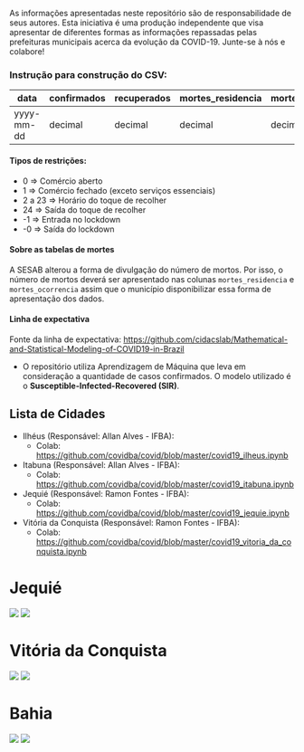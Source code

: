 As informações apresentadas neste repositório são de responsabilidade de seus autores. Esta iniciativa é uma produção independente que visa apresentar de diferentes formas as informações repassadas pelas prefeituras municipais acerca da evolução da COVID-19. Junte-se à nós e colabore!

### Instrução para construção do CSV:   

| data | confirmados | recuperados | mortes_residencia | mortes_ocorrencia | restricao |  
| --- | --- | --- | --- | --- | --- |  
| yyyy-mm-dd | decimal | decimal | decimal | decimal | ver tipos abaixo |  

#### Tipos de restrições:
- 0 => Comércio aberto
- 1 => Comércio fechado (exceto serviços essenciais)
- 2 a 23 => Horário do toque de recolher
- 24 => Saída do toque de recolher
- -1 => Entrada no lockdown
- -0 => Saída do lockdown

#### Sobre as tabelas de mortes
A SESAB alterou a forma de divulgação do número de mortos. Por isso, o número de mortos deverá ser apresentado nas colunas `mortes_residencia` e `mortes_ocorrencia` assim que o município disponibilizar essa forma de apresentação dos dados.

#### Linha de expectativa
Fonte da linha de expectativa: https://github.com/cidacslab/Mathematical-and-Statistical-Modeling-of-COVID19-in-Brazil
- O repositório utiliza Aprendizagem de Máquina que leva em consideração a quantidade de casos confirmados. O modelo utilizado é o **Susceptible-Infected-Recovered (SIR)**.

## Lista de Cidades
- Ilhéus (Responsável: Allan Alves - IFBA):
  - Colab: https://github.com/covidba/covid/blob/master/covid19_ilheus.ipynb
- Itabuna (Responsável: Allan Alves - IFBA):
  - Colab: https://github.com/covidba/covid/blob/master/covid19_itabuna.ipynb
- Jequié (Responsável: Ramon Fontes - IFBA): 
  - Colab: https://github.com/covidba/covid/blob/master/covid19_jequie.ipynb
- Vitória da Conquista (Responsável: Ramon Fontes - IFBA): 
  - Colab: https://github.com/covidba/covid/blob/master/covid19_vitoria_da_conquista.ipynb


# Jequié  
![](https://drive.google.com/uc?export=view&id=1BAYAVD6yGvQ9n54_x22u71y7EwJu8T7L)
![](https://drive.google.com/uc?export=view&id=1AwNiHHo8zKp7q2p53o5Lgb1rBsJ8YXdz)

# Vitória da Conquista
![](https://drive.google.com/uc?export=view&id=1-4PokJv6GlioL4uE8ljDoe4OpFx_UGQn)
![](https://drive.google.com/uc?export=view&id=1-9KrclqY9ajCwL86wcVJasA_20rq2xGW)

# Bahia
![](https://drive.google.com/uc?export=view&id=1--s_e86HJ5OkyjnQIciFwDm7hOLWFPYH)
![](https://drive.google.com/uc?export=view&id=1--walWIG8ahzWuXSxo6ZYgh-4G1W199U)
